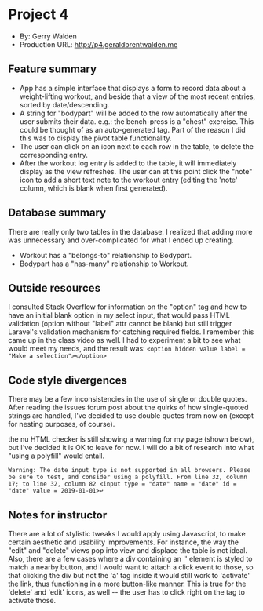 # Project 4
+ By: Gerry Walden
+ Production URL: <http://p4.geraldbrentwalden.me>

## Feature summary
+ App has a simple interface that displays a form to record data about a weight-lifting workout, and beside that a view of the most
recent entries, sorted by date/descending.
+ A string for "bodypart" will be added to the row automatically after the user submits their data. e.g.: the bench-press is a "chest" exercise. This could be thought of as an auto-generated tag. Part of the reason I did this was to display the pivot table functionality.
+ The user can click on an icon next to each row in the table, to delete the corresponding entry. 
+ After the workout log entry is added to the table, it will immediately display as the view refreshes. The user can at this point click the "note" icon to add a short text note to the workout entry (editing the 'note' column, which is blank when first generated).  
  
## Database summary
There are really only two tables in the database. I realized that adding more was unnecessary and over-complicated for what I ended up creating.
+ Workout has a "belongs-to" relationship to Bodypart.
+ Bodypart has a "has-many" relationship to Workout.

## Outside resources
I consulted Stack Overflow for information on the "option" tag and how to have an initial blank option in my select input, that would pass HTML validation (option without "label" attr cannot be blank) but still trigger Laravel's validation mechanism for catching required fields. I remember this came up in the class video as well. I had to experiment a bit to see what would meet my needs, and the result was:
    `<option hidden value label = "Make a selection"></option>`


## Code style divergences
There may be a few inconsistencies in the use of single or double quotes. After reading the issues forum post about the quirks of how single-quoted strings are handled, I've decided to use double quotes from now on (except for nesting purposes, of course). 

the nu HTML checker is still showing a warning for my page (shown below), but I've decided it is OK to leave for now. I will do a bit of research into what "using a polyfill" would entail. 

`Warning: The date input type is not supported in all browsers. Please be sure to test, and consider using a polyfill.
From line 32, column 17; to line 32, column 82
          <input type = "date" name = "date" id = "date" value = 2019-01-01>↩`



## Notes for instructor
There are a lot of stylistic tweaks I would apply using Javascript, to make certain aesthetic and usability improvements. For instance, the way the "edit" and "delete" views pop into view and displace the table is not ideal. Also, there are a few cases where a div containing an '<a>' element is styled to match a nearby button, and I would want to attach a click event to those, so that clicking the div but not the 'a' tag inside it would still work to 'activate' the link, thus functioning in a more button-like manner. This is true for the 'delete' and 'edit' icons, as well -- the user has to click right on the <a> tag to activate those.
